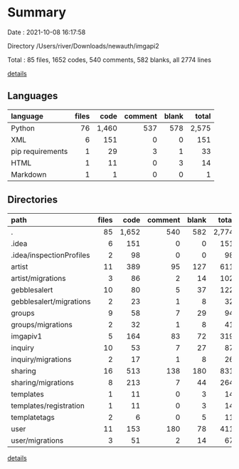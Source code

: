 # Summary

Date : 2021-10-08 16:17:58

Directory /Users/river/Downloads/newauth/imgapi2

Total : 85 files,  1652 codes, 540 comments, 582 blanks, all 2774 lines

[details](details.md)

## Languages
| language | files | code | comment | blank | total |
| :--- | ---: | ---: | ---: | ---: | ---: |
| Python | 76 | 1,460 | 537 | 578 | 2,575 |
| XML | 6 | 151 | 0 | 0 | 151 |
| pip requirements | 1 | 29 | 3 | 1 | 33 |
| HTML | 1 | 11 | 0 | 3 | 14 |
| Markdown | 1 | 1 | 0 | 0 | 1 |

## Directories
| path | files | code | comment | blank | total |
| :--- | ---: | ---: | ---: | ---: | ---: |
| . | 85 | 1,652 | 540 | 582 | 2,774 |
| .idea | 6 | 151 | 0 | 0 | 151 |
| .idea/inspectionProfiles | 2 | 98 | 0 | 0 | 98 |
| artist | 11 | 389 | 95 | 127 | 611 |
| artist/migrations | 3 | 86 | 2 | 14 | 102 |
| gebblesalert | 10 | 80 | 5 | 37 | 122 |
| gebblesalert/migrations | 2 | 23 | 1 | 8 | 32 |
| groups | 9 | 58 | 7 | 29 | 94 |
| groups/migrations | 2 | 32 | 1 | 8 | 41 |
| imgapiv1 | 5 | 164 | 83 | 72 | 319 |
| inquiry | 10 | 53 | 7 | 27 | 87 |
| inquiry/migrations | 2 | 17 | 1 | 8 | 26 |
| sharing | 16 | 513 | 138 | 180 | 831 |
| sharing/migrations | 8 | 213 | 7 | 44 | 264 |
| templates | 1 | 11 | 0 | 3 | 14 |
| templates/registration | 1 | 11 | 0 | 3 | 14 |
| templatetags | 2 | 6 | 0 | 5 | 11 |
| user | 11 | 153 | 180 | 78 | 411 |
| user/migrations | 3 | 51 | 2 | 14 | 67 |

[details](details.md)